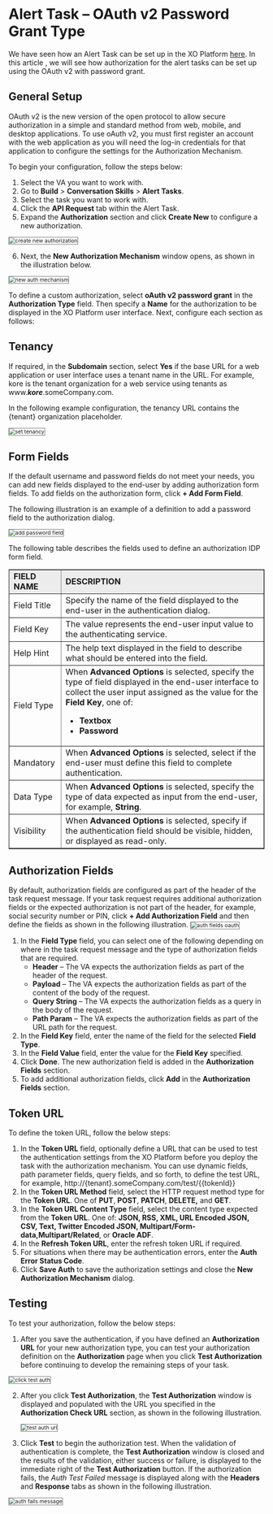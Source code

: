 # Alert Task – OAuth v2 Password Grant Type

We have seen how an Alert Task can be set up in the XO Platform [here](https://docsinternal-kore.github.io/docs/xo/automation/use-cases/alert-tasks/). In this article , we will see how authorization for the alert tasks can be set up using the OAuth v2 with password grant.

## General Setup

OAuth v2 is the new version of the open protocol to allow secure authorization in a simple and standard method from web, mobile, and desktop applications. To use oAuth v2, you must first register an account with the web application as you will need the log-in credentials for that application to configure the settings for the Authorization Mechanism.

To begin your configuration, follow the steps below:

1. Select the VA you want to work with.
2. Go to **Build** > **Conversation Skills** > **Alert Tasks**. 
3. Select the task you want to work with. 
4. Click the **API Request** tab within the Alert Task.
5. Expand the **Authorization** section and click **Create New** to configure a new authorization.
<img src="../images/create-new-authorization.png" alt="create new authorization" title="create new authorization" style="border: 1px solid gray; zoom:75%;"> 

6. Next, the **New Authorization Mechanism** window opens, as shown in the illustration below.  
<img src="../images/new-auth-mechanism-password.png" alt="new auth mechanism" title="new auth mechanism" style="border: 1px solid gray; zoom:75%;">

To define a custom authorization, select **oAuth v2 password grant** in the **Authorization Type** field. Then specify a **Name** for the authorization to be displayed in the XO Platform  user interface. Next, configure each section as follows:

## Tenancy

If required, in the **Subdomain** section, select **Yes** if the base URL for a web application or user interface uses a tenant name in the URL. For example, kore is the tenant organization for a web service using tenants as www.**_kore_**.someCompany.com.

In the following example configuration, the tenancy URL contains the {tenant} organization placeholder.

<img src="../images/set-tenancy.png" alt="set tenancy" title="set tenancy" style="border: 1px solid gray; zoom:75%;">

## Form Fields

If the default username and password fields do not meet your needs, you can add new fields displayed to the end-user by adding authorization form fields. To add fields on the authorization form, click **+ Add Form Field**.

The following illustration is an example of a definition to add a password field to the authorization dialog.

<img src="../images/add-password-field.png" alt="add password field" title="add password field" style="border: 1px solid gray; zoom:75%;">

The following table describes the fields used to define an authorization IDP form field.

<table border="1.5">
  <tr bgcolor="#ECECEC">
   <td><strong>FIELD NAME</strong>
   </td>
   <td><strong>DESCRIPTION</strong>
   </td>
  </tr>
  <tr>
   <td>Field Title
   </td>
   <td>Specify the name of the field displayed to the end-user in the authentication dialog.
   </td>
  </tr>
  <tr>
   <td>Field Key
   </td>
   <td>The value represents the end-user input value to the authenticating service.
   </td>
  </tr>
  <tr>
   <td>Help Hint
   </td>
   <td>The help text displayed in the field to describe what should be entered into the field.
   </td>
  </tr>
  <tr>
   <td>Field Type
   </td>
   <td>When <strong>Advanced Options</strong> is selected, specify the type of field displayed in the end-user interface to collect the user input assigned as the value for the <strong>Field Key</strong>, one of:
<ul>

<li><strong>Textbox</strong>

<li><strong>Password</strong>
</li>
</ul>
   </td>
  </tr>
  <tr>
   <td>Mandatory
   </td>
   <td>When <strong>Advanced Options</strong> is selected, select if the end-user must define this field to complete authentication.
   </td>
  </tr>
  <tr>
   <td>Data Type
   </td>
   <td>When <strong>Advanced Options</strong> is selected, specify the type of data expected as input from the end-user, for example, <strong>String</strong>.
   </td>
  </tr>
  <tr>
   <td>Visibility
   </td>
   <td>When <strong>Advanced Options</strong> is selected, specify if the authentication field should be visible, hidden, or displayed as read-only.
   </td>
  </tr>
</table>

## Authorization Fields

By default, authorization fields are configured as part of the header of the task request message. If your task request requires additional authorization fields or the expected authorization is not part of the header, for example, social security number or PIN, click **+ Add Authorization Field** and then define the fields as shown in the following illustration.
<img src="../images/auth-fields-oauth.png" alt="auth fields oauth" title="auth fields oauth" style="border: 1px solid gray; zoom:75%;">

1. In the **Field Type** field, you can select one of the following depending on where in the task request message and the type of authorization fields that are required.
    * **Header** – The VA expects the authorization fields as part of the header of the request.
    * **Payload** – The VA expects the authorization fields as part of the content of the body of the request.
    * **Query String** – The VA expects the authorization fields as a query in the body of the request.
    * **Path Param** – The VA expects the authorization fields as part of the URL path for the request.
2. In the **Field Key** field, enter the name of the field for the selected **Field Type**.
3. In the **Field Value** field, enter the value for the **Field Key** specified.
4. Click **Done**. The new authorization field is added in the **Authorization Fields** section.
5. To add additional authorization fields, click **Add** in the **Authorization Fields** section.

## Token URL

To define the token URL, follow the below steps:

1. In the **Token URL** field, optionally define a URL that can be used to test the authentication settings from the XO Platform  before you deploy the task with the authorization mechanism. You can use dynamic fields, path parameter fields, query fields, and so forth, to define the test URL, for example, 
http://{tenant}.someCompany.com/test/{{tokenId}}
2. In the **Token URL Method** field, select the HTTP request method type for the **Token URL**. One of **PUT**, **POST**, **PATCH**, **DELETE,** and **GET**.
3. In the **Token URL Content Type** field, select the content type expected from the **Token URL**. One of: **JSON, RSS, XML, URL Encoded JSON, CSV, Text, Twitter Encoded JSON, Multipart/Form-data,Multipart/Related**, or **Oracle ADF**.
4. In the **Refresh Token URL**, enter the refresh token URL if required. 
5. For situations when there may be authentication errors, enter the **Auth Error Status Code**.
6. Click **Save Auth** to save the authorization settings and close the **New Authorization Mechanism** dialog.

## Testing

To test your authorization, follow the below steps:

1. After you save the authentication, if you have defined an **Authorization URL** for your new authorization type, you can test your authorization definition on the **Authorization** page when you click **Test Authorization** before continuing to develop the remaining steps of your task.
<img src="../images/click-test-authorization.png" alt="click test auth" title="click test auth" style="border: 1px solid gray; zoom:75%;">

2. After you click **Test Authorization**, the **Test Authorization** window is displayed and populated with the URL you specified in the **Authorization Check URL** section, as shown in the following illustration.

    <img src="../images/test-auth-url.png" alt="test auth url" title="test auth url" style="border: 1px solid gray; zoom:75%;">

3. Click **Test** to begin the authorization test. When the validation of authentication is complete, the **Test Authorization** window is closed and the results of the validation, either success or failure, is displayed to the immediate right of the **Test Authorization** button. If the authorization fails, the _Auth Test Failed_ message is displayed along with the **Headers** and **Response** tabs as shown in the following illustration. 
<img src="../images/configure-test-authorization.png" alt="auth fails message" title="auth fails message" style="border: 1px solid gray; zoom:75%;">
